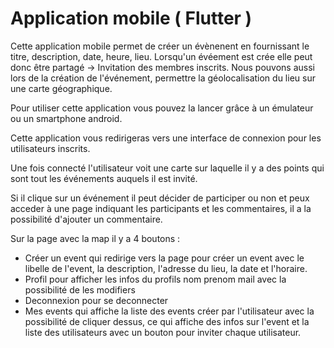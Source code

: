 # Application mobile ( Flutter ) 

Cette application mobile permet de créer un évènenent en fournissant le titre, description, date, heure, lieu. 
Lorsqu'un évéement est crée elle peut donc être partagé -> Invitation des membres inscrits.
Nous pouvons aussi lors de la création de l'événement, permettre la géolocalisation du lieu sur une carte géographique.


Pour utiliser cette application vous pouvez la lancer grâce à un émulateur  ou un smartphone android.

Cette application vous redirigeras vers une interface de connexion pour les utilisateurs inscrits.

Une fois connecté l'utilisateur voit une carte sur laquelle il y a des points qui sont tout les événements auquels il est invité.

Si il clique sur un événement il peut décider de participer ou non et peux acceder à une page indiquant les participants et les commentaires, il a la possibilité d'ajouter un commentaire.

Sur la page avec la map il y a 4 boutons :
  - Créer un event qui redirige vers la page pour créer un event avec le libelle de l'event, la description, l'adresse du lieu, la date et l'horaire.
  - Profil pour afficher les infos du profils nom prenom mail avec la possibilité de les modifiers
  - Deconnexion pour se deconnecter
  - Mes events qui affiche la liste des events créer par l'utilisateur avec la possibilité de cliquer dessus, ce qui affiche des infos sur l'event et la liste des utilisateurs avec un bouton pour inviter chaque utilisateur.

